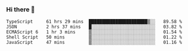 ### Hi there 👋

<!--START_SECTION:waka-->
```text
TypeScript     61 hrs 29 mins  ██████████████████████▒░░   89.58 % 
JSON           2 hrs 37 mins   █░░░░░░░░░░░░░░░░░░░░░░░░   03.82 % 
ECMAScript 6   1 hr 3 mins     ▒░░░░░░░░░░░░░░░░░░░░░░░░   01.54 % 
Shell Script   50 mins         ▒░░░░░░░░░░░░░░░░░░░░░░░░   01.22 % 
JavaScript     47 mins         ▒░░░░░░░░░░░░░░░░░░░░░░░░   01.16 % 
```
<!--END_SECTION:waka-->

<!--
**arlenxuzj/arlenxuzj** is a ✨ _special_ ✨ repository because its `README.md` (this file) appears on your GitHub profile.

Here are some ideas to get you started:

- 🔭 I’m currently working on ...
- 🌱 I’m currently learning ...
- 👯 I’m looking to collaborate on ...
- 🤔 I’m looking for help with ...
- 💬 Ask me about ...
- 📫 How to reach me: ...
- 😄 Pronouns: ...
- ⚡ Fun fact: ...
-->
